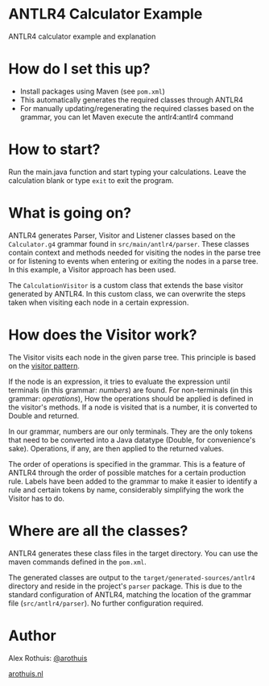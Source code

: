 # ANTLR4 Calculator Example
ANTLR4 calculator example and explanation

# How do I set this up?
* Install packages using Maven (see `pom.xml`)
* This automatically generates
 the required classes through ANTLR4
* For manually updating/regenerating the required classes
 based on the grammar, you can let Maven execute the
 antlr4:antlr4 command

# How to start?
Run the main.java function and start typing your calculations.
Leave the calculation blank or type `exit` to exit the program.

# What is going on?
ANTLR4 generates Parser, Visitor and Listener
classes based on the `Calculator.g4` grammar
found in `src/main/antlr4/parser`.
These classes contain context and methods needed
for visiting the nodes in the parse tree or
for listening to events when entering or exiting
the nodes in a parse tree.
In this example, a Visitor approach has been used.

The `CalculationVisitor` is a custom class that extends
the base visitor generated by ANTLR4. In this custom class,
we can overwrite the steps taken when visiting each node
in a certain expression.

# How does the Visitor work?
The Visitor visits each node in the given parse tree.
This principle is based on the
[visitor pattern](https://refactoring.guru/design-patterns/visitor).

If the node is an expression, it tries to evaluate the expression
until terminals (in this grammar: *numbers*) are found.
For non-terminals (in this grammar: *operations*),
How the operations should be applied
is defined in the visitor's methods. If a node is visited that is
a number, it is converted to Double and returned.

In our grammar, numbers are our only terminals. They are
the only tokens that need to be converted into a Java datatype
(Double, for convenience's sake). Operations, if any, are then applied
to the returned values.

The order of operations is specified in the grammar.
This is a feature of ANTLR4 through the order
of possible matches for a certain production rule.
Labels have been added to the grammar to make it easier
to identify a rule and certain tokens by name, considerably
simplifying the work the Visitor has to do.

# Where are all the classes?
ANTLR4 generates these class files
in the target directory. You can use the
maven commands defined in the `pom.xml`.

The generated classes are output to the `target/generated-sources/antlr4` directory
and reside in the project's `parser` package.
This is due to the standard configuration of ANTLR4,
matching the location of the grammar file (`src/antlr4/parser`).
No further configuration required.

# Author
Alex Rothuis: [@arothuis](https://twitter.com/arothuis)

[arothuis.nl](http://arothuis.nl)

